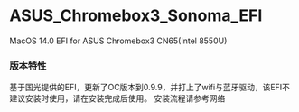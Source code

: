 # ASUS_Chromebox3_Sonoma_EFI
 MacOS 14.0 EFI for ASUS Chromebox3 CN65(Intel 8550U)

 ### 版本特性
 基于国光提供的EFI，更新了OC版本到0.9.9，并打上了wifi与蓝牙驱动，该EFI不建议安装时使用，请在安装完成后使用。
 安装流程请参考网络
